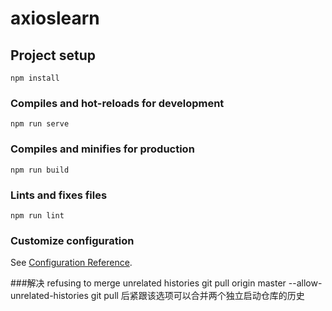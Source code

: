 # axioslearn

## Project setup
```
npm install
```

### Compiles and hot-reloads for development
```
npm run serve
```

### Compiles and minifies for production
```
npm run build
```

### Lints and fixes files
```
npm run lint
```

### Customize configuration
See [Configuration Reference](https://cli.vuejs.org/config/).

###解决 refusing to merge unrelated histories
git pull origin master --allow-unrelated-histories
git pull 后紧跟该选项可以合并两个独立启动仓库的历史
